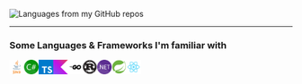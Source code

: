 
<p float="left">
  <img alt="Languages from my GitHub repos" src="https://github-readme-stats-git-masterrstaa-rickstaa.vercel.app/api/top-langs/?username=sneddonlewis&langs_count=10&hide_border=true&layout=compact&theme=tokyonight" />
</p>

---

### Some Languages & Frameworks I'm familiar with

<img align="left" alt="Java" width="26px" src="https://raw.githubusercontent.com/github/explore/main/topics/java/java.png" />
<img align="left" alt="C#" width="26px" src="https://raw.githubusercontent.com/github/explore/main/topics/csharp/csharp.png" />
<img align="left" alt="TypeScript" width="26px" src="https://raw.githubusercontent.com/github/explore/main/topics/typescript/typescript.png" />
<img align="left" alt="Kotlin" width="26px" src="https://raw.githubusercontent.com/github/explore/main/topics/kotlin/kotlin.png" />
<img align="left" alt="Go" width="26px" src="https://raw.githubusercontent.com/github/explore/main/topics/go/go.png" />
<img align="left" alt="Rust" width="26px" src="https://raw.githubusercontent.com/github/explore/main/topics/rust/rust.png" />  

<img align="left" alt=".NET" width="26px" src="https://raw.githubusercontent.com/github/explore/main/topics/dotnet/dotnet.png" />
<img align="left" alt="Spring" width="26px" src="https://raw.githubusercontent.com/github/explore/main/topics/spring-boot/spring-boot.png" />
<img align="left" alt="React" width="26px" src="https://raw.githubusercontent.com/github/explore/main/topics/react/react.png" />

<br />
